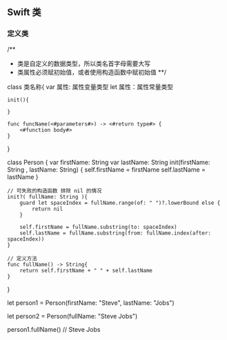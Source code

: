 ## Swift 类

### 定义类
/**
* 类是自定义的数据类型，所以类名首字母需要大写
* 类属性必须赋初始值，或者使用构造函数中赋初始值
**/

class 类名称{
    var 属性: 属性变量类型
    let 属性：属性常量类型
    
    init(){
        
    }
    
    func funcName(<#parameters#>) -> <#return type#> {
        <#function body#>
    }
}



class Person {
    var firstName: String
    var lastName: String
    init(firstName: String , lastName: String) {
        self.firstName = firstName
        self.lastName = lastName
    }
    
    // 可失败的构造函数 排除 nil 的情况
    init?( fullName: String ){
        guard let spaceIndex = fullName.range(of: " ")?.lowerBound else {
            return nil
        }
        
        self.firstName = fullName.substring(to: spaceIndex)
        self.lastName = fullName.substring(from: fullName.index(after: spaceIndex))
    }
    
    // 定义方法
    func fullName() -> String{
        return self.firstName + " " + self.lastName
    }
}

let person1 = Person(firstName: "Steve", lastName: "Jobs")

let person2 = Person(fullName: "Steve Jobs")

person1.fullName() // Steve Jobs





























